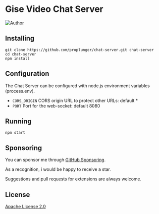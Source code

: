 # Gise Video Chat Server 

[![Author](https://img.shields.io/badge/Author-AryanRawat-brightgreen.svg)](https://github.com/proplunger)

## Installing

```
git clone https://github.com/proplunger/chat-server.git chat-server
cd chat-server
npm install
```

## Configuration

The Chat Server can be configured with node.js environment variables (process.env).

* `CORS_ORIGIN` CORS origin URL to protect other URLs: default *
* `PORT` Port for the web-socket: default 8080

## Running

```
npm start
```

## Sponsoring

You can sponsor me through [GitHub Sponsoring](https://github.com/sponsors/proplunger/).

As a recognition, i would be happy to receive a star.

Suggestions and pull requests for extensions are always welcome.

## License

[Apache License 2.0](LICENSE)
